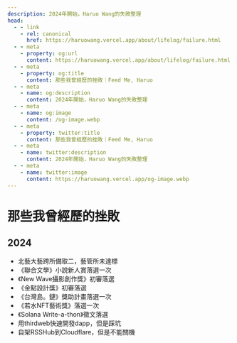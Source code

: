 ```yaml
---
description: 2024年開始，Haruo Wang的失敗整理
head:
  - - link
    - rel: canonical
      href: https://haruowang.vercel.app/about/lifelog/failure.html
  - - meta
    - property: og:url
      content: https://haruowang.vercel.app/about/lifelog/failure.html
  - - meta
    - property: og:title
      content: 那些我曾經歷的挫敗｜Feed Me, Haruo
  - - meta
    - name: og:description
      content: 2024年開始，Haruo Wang的失敗整理
  - - meta
    - name: og:image
      content: /og-image.webp
  - - meta
    - property: twitter:title
      content: 那些我曾經歷的挫敗｜Feed Me, Haruo
  - - meta
    - name: twitter:description
      content: 2024年開始，Haruo Wang的失敗整理
  - - meta
    - name: twitter:image
      content: https://haruowang.vercel.app/og-image.webp
---
```


# 那些我曾經歷的挫敗

<p><Badge type="info" text="🌿 Budding" /></P>

## 2024
- 北藝大藝跨所備取二，藝管所未達標
- 《聯合文學》小說新人賞落選一次
- 《New Wave攝影創作獎》初審落選
- 《金點設計獎》初審落選
- 《台灣島。鏈》獎助計畫落選一次
- 《若水NFT藝術獎》落選一次
- 《Solana Write-a-thon》徵文落選
- 用thirdweb快速開發dapp，但是踩坑
- 自架RSSHub到Cloudflare，但是不能關機